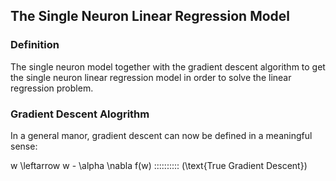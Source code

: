 ## The Single Neuron Linear Regression Model

### Definition

The single neuron model together with the gradient descent algorithm to get the single neuron linear regression model in order to solve the linear regression problem.

### Gradient Descent Alogrithm

 In a general manor, gradient descent can now be defined in a meaningful sense:

w \leftarrow w - \alpha \nabla f(w) \:\:\:\:\:\:\:\:\:\: (\text{True Gradient Descent})
